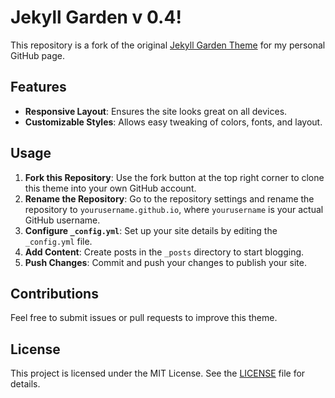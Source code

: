 # Jekyll Garden v 0.4!

This repository is a fork of the original [Jekyll Garden Theme](https://github.com/Jekyll-Garden/jekyll-garden.github.io) for my personal GitHub page.

## Features

- **Responsive Layout**: Ensures the site looks great on all devices.
- **Customizable Styles**: Allows easy tweaking of colors, fonts, and layout.

## Usage

1. **Fork this Repository**: Use the fork button at the top right corner to clone this theme into your own GitHub account.
2. **Rename the Repository**: Go to the repository settings and rename the repository to `yourusername.github.io`, where `yourusername` is your actual GitHub username.
3. **Configure `_config.yml`**: Set up your site details by editing the `_config.yml` file.
4. **Add Content**: Create posts in the `_posts` directory to start blogging.
5. **Push Changes**: Commit and push your changes to publish your site.

## Contributions

Feel free to submit issues or pull requests to improve this theme.

## License

This project is licensed under the MIT License. See the [LICENSE](LICENSE) file for details.
